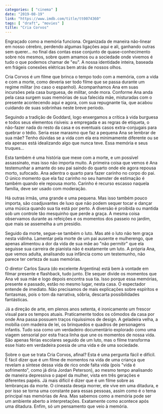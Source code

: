 ```yaml
---
categories: [ "cinema" ]
date: "2019-08-19"
link: "https://www.imdb.com/title/tt0074360"
tags: [ "draft", "movies" ]
title: "Cria Corvos"
---
```

Engraçado como a memória funciona. Organizada de maneira não-linear em nosso cérebro, perdendo algumas ligações aqui e ali, ganhando outras sem querer... no final das contas esse conjunto de quase-conhecimento sobre nós mesmos, sobre quem amamos ou a sociedade onde vivemos é tudo o que podemos chamar de "eu". A nossa identidade inteira, baseada em frágeis conexões elétricas bem atrás de nossos olhos.

Cria Corvos é um filme que brinca o tempo todo com a memória, com a vida e com a morte, como deveria ser todo filme que se passa durante um regime militar (no caso o espanhol). Acompanhamos Ana em suas incursões pela casa burguesa, de militar, onde mora. Conforme Ana anda pela casa surgem suas memórias de sua falecida mãe, misturadas com o presente acontecendo aqui e agora, com sua repugnante tia, que acabou cuidando de suas sobrinhas neste breve período.

Seguindo a tradição de Goddard, logo enxergamos a crítica à vida burguesa e todos seus elementos risíveis: a empregada e as regras de etiqueta, o não-fazer nada do resto da casa e os eventuais casos extra-conjugais para quebrar o tédio. Seria esse marasmo que faz a pequena Ana se lembrar de sua mãe? Tenho dúvidas se a vida com ela era minimamente diferente ou se ela apenas está idealizando algo que nunca teve. Essa memória e seus truques...

Esta também é uma história que mexe com a morte, e um possível assassinato, mas isso não importa muito. A primeira coisa que vemos é Ana testemunhar a amante do seu pai saindo do quarto onde ele agora repousa morto, sufocado. Ana adentra o quarto para fazer carinho no corpo do pai. O único momento que ela faz carinho no seu hamster de estimação é também quando ele repousa morto. Carinho é recurso escasso naquela família, deve ser usado com moderação.

Há outras irmãs, uma grande e uma pequena. Mas isso também pouco importa, são coadjuvantes de luxo que não podem sequer tocar e dançar uma música quando sua tia está por perto. A diversão é proibida ou mantida sob um controle tão mesquinho que perde a graça. A mesma coisa observamos durante as refeições e os momentos dos passeio no jardim, que mais se assemelha a um presídio.

Seguido da morte, segue-se também o luto. Mas até o luto não tem graça nesta vidinha. Lamentar pela morte de um pai ausente e mulherengo, que apenas alimentou a dor da vida de sua mãe ao "não permitir" que ela seguisse sua carreira de pianista não é exatamente um luto. A própria Ana, que vemos adulta, analisando sua infância como um testemunho, não parece ter certeza de suas memórias.

O diretor Carlos Saura (do excelente Argentina) está bem à vontade em filmar presente e flashback, tudo junto. Ele sequer divide os momentos que Ana vê sua mãe e logo depois encontra sua tia. Isso porque essa memórias, presente e passado, estão no mesmo lugar, nesta casa. O espectador entende de imediato. Não precisamos de mais explicações sobre espíritos e fantasmas, pois o tom da narrativa, sóbria, descarta possibilidades fantásticas.

Já a direção de arte, em plenos anos setenta, é ironicamente um frescor visual para os tempos atuais. Praticamente todos os cômodos da casa por onde Ana passa possuem traços riquíssimos de design. A geladeira velha, a mobília com madeira de lei, os brinquedos e quadros de personagens infantis. Tudo soa como um verdadeiro documentário explorado como uma viagem sensorial por esta fraca linha que une os momentos de nossa vida. São apenas férias escolares seguido de um luto, mas o filme transforma esse hiato em verdadeira poesia de uma vida e de uma sociedade.

Sobre o que se trata Cria Corvos, afinal? Esta é uma pergunta fácil e difícil. É fácil dizer que é um filme de momentos na vida de uma criança que revelam a síntese dessa vida de rico onde falta vida (pois "vida é sofrimento", como já diria Jordan Peterson), ao mesmo tempo analisando de maneira depressiva o papel da mulher, vista em três gerações e diferentes papéis. Já mais difícil é dizer que é um filme sobre as lembranças da morte. O cineasta deseja morrer, ele vive em uma ditadura, e por isso se torna uma constante para essas pessoas, assim como é o tema principal nas memórias de Ana. Mas sabemos como a memória pode ser um ambiente aberto a interpretações. Exatamente como acontece após uma ditadura. Enfim, só um pensamento que veio à memória.
